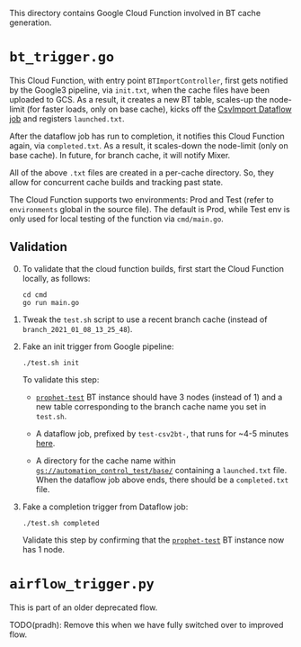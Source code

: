 This directory contains Google Cloud Function involved in BT cache generation.

# `bt_trigger.go`

This Cloud Function, with entry point `BTImportController`, first gets notified
by the Google3 pipeline, via `init.txt`, when the cache files have been uploaded
to GCS. As a result, it creates a new BT table, scales-up the node-limit (for
faster loads, only on base cache), kicks off the [CsvImport Dataflow
job](https://github.com/datacommonsorg/tools/tree/master/cloud_automation/java/dataflow)
and registers `launched.txt`.

After the dataflow job has run to completion, it notifies this Cloud Function
again, via `completed.txt`. As a result, it scales-down the node-limit (only on
base cache). In future, for branch cache, it will notify Mixer.

All of the above `.txt` files are created in a per-cache directory. So, they
allow for concurrent cache builds and tracking past state.

The Cloud Function supports two environments: Prod and Test (refer to
`environments` global in the source file). The default is Prod, while Test env
is only used for local testing of the function via `cmd/main.go`.

## Validation

0.  To validate that the cloud function builds, first start the Cloud Function
    locally, as follows:

    ```
    cd cmd
    go run main.go
    ```

1. Tweak the `test.sh` script to use a recent branch cache (instead of
   `branch_2021_01_08_13_25_48`).

2. Fake an init trigger from Google pipeline:

    ```
    ./test.sh init
    ```

    To validate this step:

    *  [`prophet-test`](https://pantheon.corp.google.com/bigtable/instances/prophet-test/overview?project=google.com:datcom-store-dev)
       BT instance should have 3 nodes (instead of 1) and a new table
       corresponding to the branch cache name you set in `test.sh`.

    *  A dataflow job, prefixed by `test-csv2bt-`, that runs for ~4-5 minutes
       [here](https://pantheon.corp.google.com/dataflow/jobs?project=google.com:datcom-store-dev).

    *  A directory for the cache name within
       [`gs://automation_control_test/base/`](https://pantheon.corp.google.com/storage/browser/automation_control_test/base?project=google.com:datcom-store-dev)
       containing a `launched.txt` file. When the dataflow job above ends, there
       should be a `completed.txt` file.

2. Fake a completion trigger from Dataflow job:

    ```
    ./test.sh completed
    ```

    Validate this step by confirming that the
    [`prophet-test`](https://pantheon.corp.google.com/bigtable/instances/prophet-test/overview?project=google.com:datcom-store-dev)
    BT instance now has 1 node.

# `airflow_trigger.py`

This is part of an older deprecated flow.

TODO(pradh): Remove this when we have fully switched over to improved flow.
